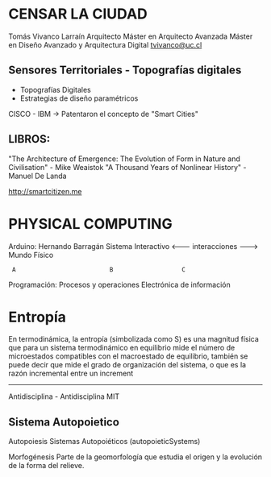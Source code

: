 CENSAR LA CIUDAD
=============================
Tomás Vivanco Larraín
Arquitecto
Máster en Arquitecto Avanzada
Máster en Diseño Avanzado y Arquitectura Digital
tvivanco@uc.cl

Sensores Territoriales - Topografías digitales
--------------------------------------------------
- Topografías Digitales
- Estrategias de diseño paramétricos

CISCO - IBM -> Patentaron el concepto de "Smart Cities"

LIBROS:
----------------
"The Architecture of Emergence: The Evolution of Form in Nature and Civilisation" - Mike Weaistok 
"A Thousand Years of Nonlinear History" - Manuel De Landa

http://smartcitizen.me


PHYSICAL COMPUTING
=============================

Arduino: Hernando Barragán
Sistema Interactivo <--- interacciones --->  Mundo Físico

     A                          B                   C
Programación:
Procesos y operaciones      Electrónica
de información


Entropía
====================================
En termodinámica, la entropía (simbolizada como S) es una magnitud física que para un sistema termodinámico en equilibrio mide el número de microestados compatibles con el macroestado de equilibrio, también se puede decir que mide el grado de organización del sistema, o que es la razón incremental entre un increment

---------------------------------------------------------------
Antidisciplina - Antidisciplina MIT


Sistema Autopoietico
-------------------------
Autopoiesis 
Sistemas Autopoiéticos (autopoieticSystems)

Morfogénesis
Parte de la geomorfología que estudia el origen y la evolución de la forma del relieve.